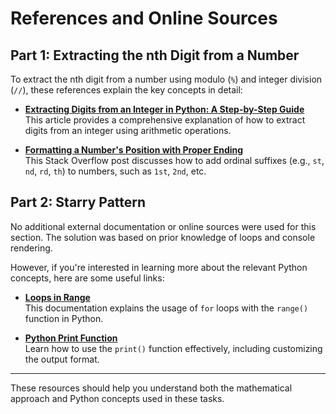 # References and Online Sources

## Part 1: Extracting the nth Digit from a Number

To extract the nth digit from a number using modulo (`%`) and integer division (`//`), these references explain the key concepts in detail:

- **[Extracting Digits from an Integer in Python: A Step-by-Step Guide](https://medium.com/@alopezmartinez/extracting-digits-from-an-integer-in-python-a-step-by-step-guide-96c9ff98db37)**  
  This article provides a comprehensive explanation of how to extract digits from an integer using arithmetic operations.

- **[Formatting a Number's Position with Proper Ending](https://stackoverflow.com/questions/3644417/python-format-datetime-with-st-nd-rd-th-english-ordinal-suffix-like)**  
  This Stack Overflow post discusses how to add ordinal suffixes (e.g., `st`, `nd`, `rd`, `th`) to numbers, such as `1st`, `2nd`, etc.

## Part 2: Starry Pattern

No additional external documentation or online sources were used for this section. The solution was based on prior knowledge of loops and console rendering.

However, if you're interested in learning more about the relevant Python concepts, here are some useful links:

- **[Loops in Range](https://www.w3schools.com/python/gloss_python_for_range.asp)**  
  This documentation explains the usage of `for` loops with the `range()` function in Python.

- **[Python Print Function](https://www.w3schools.com/python/ref_func_print.asp)**  
  Learn how to use the `print()` function effectively, including customizing the output format.

---

These resources should help you understand both the mathematical approach and Python concepts used in these tasks.
